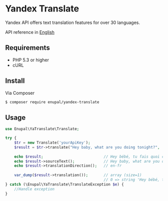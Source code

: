 # Yandex Translate

Yandex API offers text translation features for over 30 languages. 


API reference in [English](https://tech.yandex.com/translate/doc/dg/concepts/api-overview-docpage/)

## Requirements

- PHP 5.3 or higher
- cURL

## Install

Via Composer

``` bash
$ composer require enupal/yandex-translate
```

## Usage

``` php
use Enupal\YaTranslate\Translate;

try {
    $tr = new Translate('yourApiKey');
    $result = $tr->translate("Hey baby, what are you doing tonight?", 'fr');
    
    echo $result;                           // Hey bébé, tu fais quoi ce soir?
    echo $result->sourceText();             // Hey baby, what are you doing tonight?
    echo $result->translationDirection();   // en-fr
    
    var_dump($result->translation());       // array (size=1)
                                            // 0 => string 'Hey bébé, tu fais quoi ce soir?'
} catch (\Enupal\YaTranslate\TranslateException $e) {
    //Handle exception
}
```